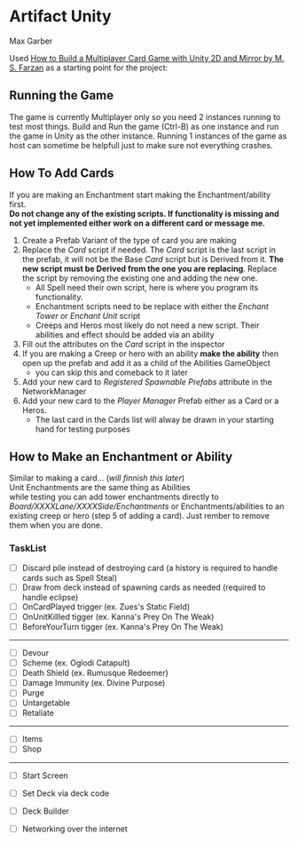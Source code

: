 # Artifact Unity

Max Garber

Used [How to Build a Multiplayer Card Game with Unity 2D and Mirror by M. S. Farzan](https://www.freecodecamp.org/news/how-to-build-a-multiplayer-card-game-with-unity-2d-and-mirror/) as a starting point for the project: 

## Running the Game

The game is currently Multiplayer only so you need 2 instances running to test most things. Build and Run the game (Ctrl-B) as one instance and run the game in Unity as the other instance. Running 1 instances of the game as host can sometime be helpfull just to make sure not everything crashes.

## How To Add Cards

If you are making an Enchantment start making the Enchantment/ability first.  
**Do not change any of the existing scripts. If functionality is missing and not yet implemented either work on a different card or message me.**

1. Create a Prefab Variant of the type of card you are making
2. Replace the *Card* script if needed. The *Card* script is the last script in the prefab, it will not be the Base *Card* script but is Derived from it. **The new script must be Derived from the one you are replacing**. Replace the script by removing the existing one and adding the new one.
    * All Spell need their own script, here is where you program its functionality.
    * Enchantment scripts need to be replace with either the *Enchant Tower* or *Enchant Unit* script
    * Creeps and Heros most likely do not need a new script. Their abilities and effect should be added via an ability
4. Fill out the attributes on the *Card* script in the inspector
5. If you are making a Creep or hero with an ability **make the ability** then open up the prefab and add it as a child of the Abilities GameObject
     * you can skip this and comeback to it later
6. Add your new card to *Registered Spawnable Prefabs* attribute in the NetworkManager 
7. Add your new card to the *Player Manager* Prefab either as a Card or a Heros.
     * The last card in the Cards list will alway be drawn in your starting hand for testing purposes

## How to Make an Enchantment or Ability

Similar to making a card... (*will finnish this later*)  
Unit Enchantments are the same thing as Abilities  
while testing you can add tower enchantments directly to *Board/XXXXLane/XXXXSide/Enchantments* or Enchantments/abilities to an existing creep or hero (step 5 of adding a card). Just rember to remove them when you are done.

### TaskList
- [ ] Discard pile instead of destroying card (a history is required to handle cards such as Spell Steal)
- [ ] Draw from deck instead of spawning cards as needed (required to handle eclipse)
- [ ] OnCardPlayed trigger (ex. Zues's Static Field)
- [ ] OnUnitKillled tigger (ex. Kanna's Prey On The Weak)
- [ ] BeforeYourTurn tigger (ex. Kanna's Prey On The Weak)
---
- [ ] Devour
- [ ] Scheme (ex. Oglodi Catapult)
- [ ] Death Shield (ex. Rumusque Redeemer)
- [ ] Damage Immunity (ex. Divine Purpose)
- [ ] Purge
- [ ] Untargetable
- [ ] Retaliate
---
- [ ] Items
- [ ] Shop
---
- [ ] Start Screen
- [ ] Set Deck via deck code
- [ ] Deck Builder
- [ ] Networking over the internet

